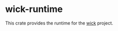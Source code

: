 # wick-runtime

This crate provides the runtime for the [wick](https://github.com/candlecorp/wick) project.